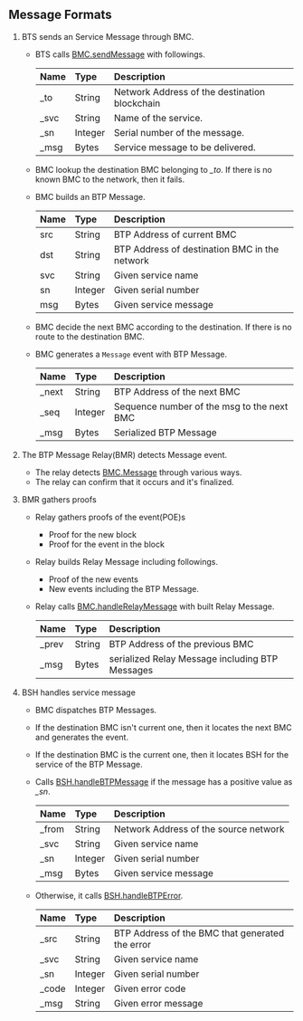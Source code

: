 ## Message Formats

1. BTS sends an Service Message through BMC.

   * BTS calls [BMC.sendMessage](./specs/bmc.md#sendmessage) with followings.

        | Name    | Type    | Description                                   |
        |:--------|:--------|:----------------------------------------------|
        | _to     | String  | Network Address of the destination blockchain |
        | _svc    | String  | Name of the service.                          |
        | _sn     | Integer | Serial number of the message.                 |
        | _msg    | Bytes   | Service message to be delivered.              |

   * BMC lookup the destination BMC belonging to *_to*.
     If there is no known BMC to the network, then it fails.

   * BMC builds an BTP Message.

        | Name | Type    | Description                                   |
        |:-----|:--------|:----------------------------------------------|
        | src  | String  | BTP Address of current BMC                    |
        | dst  | String  | BTP Address of destination BMC in the network |
        | svc  | String  | Given service name                            |
        | sn   | Integer | Given serial number                           |
        | msg  | Bytes   | Given service message                         |

   * BMC decide the next BMC according to the destination.
     If there is no route to the destination BMC.

   * BMC generates a `Message` event with BTP Message.
   
        | Name  | Type    | Description                                |
        |:------|:--------|:-------------------------------------------|
        | _next | String  | BTP Address of the next BMC                |
        | _seq  | Integer | Sequence number of the msg to the next BMC |
        | _msg  | Bytes   | Serialized BTP Message                     |

2. The BTP Message Relay(BMR) detects Message event.
   * The relay detects [BMC.Message](./specs/bmc.md#message) through various ways.
   * The relay can confirm that it occurs and it's finalized.
   
3. BMR gathers proofs
    * Relay gathers proofs of the event(POE)s
        - Proof for the new block
        - Proof for the event in the block
    * Relay builds Relay Message including followings.
        - Proof of the new events
        - New events including the BTP Message.
    * Relay calls [BMC.handleRelayMessage](./specs/bmc.md#handlerelaymessage)
        with built Relay Message.
     
        | Name  | Type   | Description                                     |
        |:------|:-------|:------------------------------------------------|
        | _prev | String | BTP Address of the previous BMC                 |
        | _msg  | Bytes  | serialized Relay Message including BTP Messages |
     
4. BSH handles service message

    * BMC dispatches BTP Messages.
    * If the destination BMC isn't current one, then it locates
     the next BMC and generates the event.
    * If the destination BMC is the current one, then it locates BSH
     for the service of the BTP Message.
    * Calls [BSH.handleBTPMessage](./specs/bsh.md#handlebtpmessage) if
     the message has a positive value as *_sn*.

        | Name  | Type    | Description                           |
        |:------|:--------|:--------------------------------------|
        | _from | String  | Network Address of the source network |
        | _svc  | String  | Given service name                    |
        | _sn   | Integer | Given serial number                   |
        | _msg  | Bytes   | Given service message                 |
     
   * Otherwise, it calls [BSH.handleBTPError](./specs/bsh.md#handlebtperror).
   
        | Name  | Type    | Description                                    |
        |:------|:--------|:-----------------------------------------------|
        | _src  | String  | BTP Address of the BMC that generated the error|
        | _svc  | String  | Given service name                             |
        | _sn   | Integer | Given serial number                            |
        | _code | Integer | Given error code                               |
        | _msg  | String  | Given error message                            |
